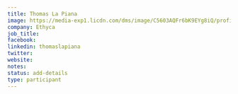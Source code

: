 ```yaml
---
title: Thomas La Piana
image: https://media-exp1.licdn.com/dms/image/C5603AQFr6bK9EYg8iQ/profile-displayphoto-shrink_400_400/0/1606285576981?e=1646265600&v=beta&t=UM5pYCP26JyFxEjlnoo9MDta5aF3D0-Ps8laj30PWhw
company: Ethyca
job_title: 
facebook:
linkedin: thomaslapiana
twitter:
website: 
notes:
status: add-details
type: participant
---
```



